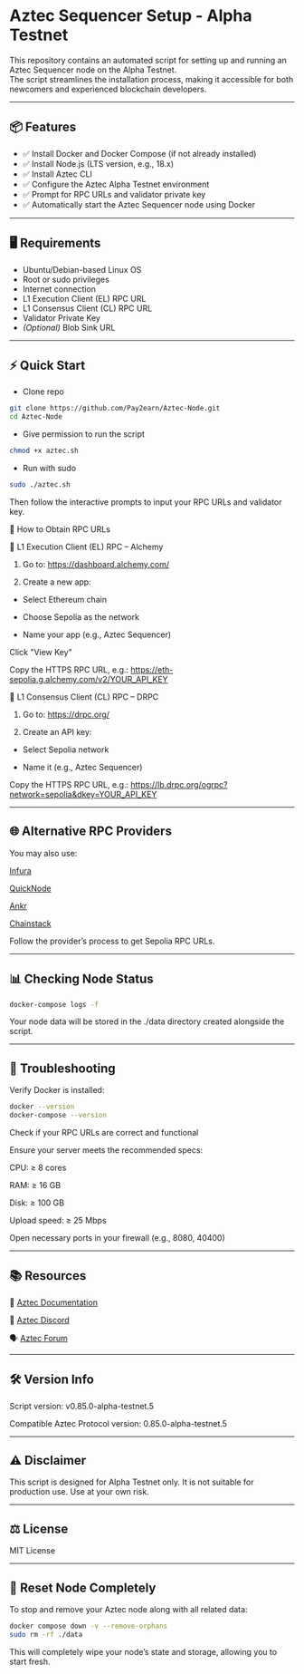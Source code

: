 # Aztec Sequencer Setup - Alpha Testnet

This repository contains an automated script for setting up and running an Aztec Sequencer node on the Alpha Testnet.  
The script streamlines the installation process, making it accessible for both newcomers and experienced blockchain developers.

---

## 📦 Features

- ✅ Install Docker and Docker Compose (if not already installed)
- ✅ Install Node.js (LTS version, e.g., 18.x)
- ✅ Install Aztec CLI
- ✅ Configure the Aztec Alpha Testnet environment
- ✅ Prompt for RPC URLs and validator private key
- ✅ Automatically start the Aztec Sequencer node using Docker

---

## 🖥️ Requirements

- Ubuntu/Debian-based Linux OS
- Root or sudo privileges
- Internet connection
- L1 Execution Client (EL) RPC URL
- L1 Consensus Client (CL) RPC URL
- Validator Private Key
- *(Optional)* Blob Sink URL

---

## ⚡ Quick Start

* Clone repo
```bash
git clone https://github.com/Pay2earn/Aztec-Node.git
cd Aztec-Node
```

* Give permission to run the script
```bash
chmod +x aztec.sh
```

* Run with sudo
```bash
sudo ./aztec.sh
```

Then follow the interactive prompts to input your RPC URLs and validator key.

🔧 How to Obtain RPC URLs

🔹 L1 Execution Client (EL) RPC – Alchemy

1. Go to: https://dashboard.alchemy.com/

2. Create a new app:

- Select Ethereum chain

- Choose Sepolia as the network

- Name your app (e.g., Aztec Sequencer)

Click "View Key"

Copy the HTTPS RPC URL, e.g.:
https://eth-sepolia.g.alchemy.com/v2/YOUR_API_KEY

🔸 L1 Consensus Client (CL) RPC – DRPC
1. Go to: https://drpc.org/

2. Create an API key:

- Select Sepolia network

- Name it (e.g., Aztec Sequencer)

Copy the HTTPS RPC URL, e.g.:
https://lb.drpc.org/ogrpc?network=sepolia&dkey=YOUR_API_KEY

---

## 🌐 Alternative RPC Providers
You may also use:

[Infura](https://infura.io/)

[QuickNode](https://www.quicknode.com/)

[Ankr](https://www.ankr.com/)

[Chainstack](https://chainstack.com/)

Follow the provider’s process to get Sepolia RPC URLs.

---

## 📊 Checking Node Status
```bash
docker-compose logs -f
```
Your node data will be stored in the ./data directory created alongside the script.

---

## 🧰 Troubleshooting
Verify Docker is installed:
```bash
docker --version
docker-compose --version
```
Check if your RPC URLs are correct and functional

Ensure your server meets the recommended specs:

CPU: ≥ 8 cores

RAM: ≥ 16 GB

Disk: ≥ 100 GB

Upload speed: ≥ 25 Mbps

Open necessary ports in your firewall (e.g., 8080, 40400)

---

## 📚 Resources

📖 [Aztec Documentation](https://docs.aztec.network/)

💬 [Aztec Discord](https://discord.gg/aztec)

🗣️ [Aztec Forum](https://forum.aztec.network/)

---

## 🛠 Version Info
Script version: v0.85.0-alpha-testnet.5

Compatible Aztec Protocol version: 0.85.0-alpha-testnet.5

---

## ⚠️ Disclaimer
This script is designed for Alpha Testnet only. It is not suitable for production use.
Use at your own risk.

---

## ⚖️ License
MIT License

---

## 🔄 Reset Node Completely

To stop and remove your Aztec node along with all related data:

```bash
docker compose down -v --remove-orphans
sudo rm -rf ./data
```
This will completely wipe your node’s state and storage, allowing you to start fresh.







